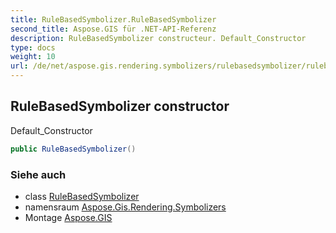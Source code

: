 ```yaml
---
title: RuleBasedSymbolizer.RuleBasedSymbolizer
second_title: Aspose.GIS für .NET-API-Referenz
description: RuleBasedSymbolizer constructeur. Default_Constructor
type: docs
weight: 10
url: /de/net/aspose.gis.rendering.symbolizers/rulebasedsymbolizer/rulebasedsymbolizer/
---
```

## RuleBasedSymbolizer constructor

Default_Constructor

```csharp
public RuleBasedSymbolizer()
```

### Siehe auch

* class [RuleBasedSymbolizer](../)
* namensraum [Aspose.Gis.Rendering.Symbolizers](../../rulebasedsymbolizer/)
* Montage [Aspose.GIS](../../../)


